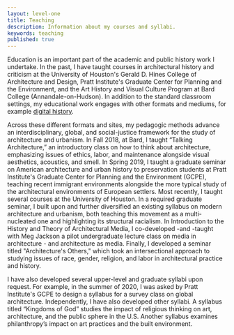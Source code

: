 ```yaml
---
layout: level-one
title: Teaching
description: Information about my courses and syllabi.
keywords: teaching
published: true
---
```


Education is an important part of the academic and public history work I undertake. In the past, I have taught courses in architectural history and criticism at the University of Houston's Gerald D. Hines College of Architecture and Design, Pratt Institute's Graduate Center for Planning and the Environment, and the Art History and Visual Culture Program at Bard College (Annandale-on-Hudson). In addition to the standard classroom settings, my educational work engages with other formats and mediums, for example [digital history](https://mcny.nyc/nyresponds/timeline/). 

Across these different formats and sites, my pedagogic methods advance an interdisciplinary, global, and social-justice framework for the study of architecture and urbanism. In Fall 2018, at Bard, I taught “Talking Architecture,” an introductory class on how to think about architecture, emphasizing issues of ethics, labor, and maintenance alongside visual aesthetics, acoustics, and smell. In Spring 2019, I taught a graduate seminar on American architecture and urban history to preservation students at Pratt Institute's Graduate Center for Planning and the Environment (GCPE), teaching recent immigrant environments alongside the more typical study of the architectural environments of European settlers. Most recently, I taught several courses at the University of Houston. In a required graduate seminar, I built upon and further diversified an existing syllabus on modern architecture and urbanism, both teaching this movement as a multi-nucleated one and highlighting its structural racialism. In Introduction to the History and Theory of Architectural Media, I co-developed -and -taught with Meg Jackson a pilot undergraduate lecture class on media in architecture - and architecture as media. Finally, I developed a seminar titled "Architecture's Others," which took an intersectional approach to studying issues of race, gender, religion, and labor in architectural practice and history.

I have also developed several upper-level and graduate syllabi upon request. For example, in the summer of 2020, I was asked by Pratt Institute's GCPE to design a syllabus for a survey class on global architecture. Independently, I have also developed other syllabi. A syllabus titled “Kingdoms of God” studies the impact of religious thinking on art, architecture, and the public sphere in the U.S. Another syllabus examines philanthropy’s impact on art practices and the built environment.
